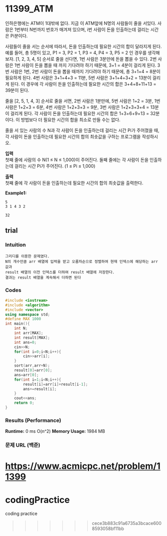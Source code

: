 # 11399_ATM 

인하은행에는 ATM이 1대밖에 없다. 지금 이 ATM앞에 N명의 사람들이 줄을 서있다. 사람은 1번부터 N번까지 번호가 매겨져 있으며, i번 사람이 돈을 인출하는데 걸리는 시간은 Pi분이다.

사람들이 줄을 서는 순서에 따라서, 돈을 인출하는데 필요한 시간의 합이 달라지게 된다. 예를 들어, 총 5명이 있고, P1 = 3, P2 = 1, P3 = 4, P4 = 3, P5 = 2 인 경우를 생각해보자. [1, 2, 3, 4, 5] 순서로 줄을 선다면, 1번 사람은 3분만에 돈을 뽑을 수 있다. 2번 사람은 1번 사람이 돈을 뽑을 때 까지 기다려야 하기 때문에, 3+1 = 4분이 걸리게 된다. 3번 사람은 1번, 2번 사람이 돈을 뽑을 때까지 기다려야 하기 때문에, 총 3+1+4 = 8분이 필요하게 된다. 4번 사람은 3+1+4+3 = 11분, 5번 사람은 3+1+4+3+2 = 13분이 걸리게 된다. 이 경우에 각 사람이 돈을 인출하는데 필요한 시간의 합은 3+4+8+11+13 = 39분이 된다.

줄을 [2, 5, 1, 4, 3] 순서로 줄을 서면, 2번 사람은 1분만에, 5번 사람은 1+2 = 3분, 1번 사람은 1+2+3 = 6분, 4번 사람은 1+2+3+3 = 9분, 3번 사람은 1+2+3+3+4 = 13분이 걸리게 된다. 각 사람이 돈을 인출하는데 필요한 시간의 합은 1+3+6+9+13 = 32분이다. 이 방법보다 더 필요한 시간의 합을 최소로 만들 수는 없다.

줄을 서 있는 사람의 수 N과 각 사람이 돈을 인출하는데 걸리는 시간 Pi가 주어졌을 때, 각 사람이 돈을 인출하는데 필요한 시간의 합의 최솟값을 구하는 프로그램을 작성하시오.   

**입력**  
첫째 줄에 사람의 수 N(1 ≤ N ≤ 1,000)이 주어진다. 둘째 줄에는 각 사람이 돈을 인출하는데 걸리는 시간 Pi가 주어진다. (1 ≤ Pi ≤ 1,000)

**출력**  
첫째 줄에 각 사람이 돈을 인출하는데 필요한 시간의 합의 최솟값을 출력한다.

**Example1:**   
```
5
3 1 4 3 2

32
```

## trial
### Intuition
```
그리디를 이용한 문제였다.
N의 개수만큼 arr 배열에 입력을 받고 오름차순으로 정렬하여 현재 인덱스에 해당하는 arr 값과
result 배열의 이전 인덱스를 더하여 result 배열에 저장한다.
결과는 result 배열을 계속해서 더하면 된다

```

### Codes  
```cpp
#include <iostream>
#include <algorithm>
#include <vector>
using namespace std;
#define MAX 1000
int main(){
    int N;
    int arr[MAX];
    int result[MAX];
    int ans=0;
    cin>>N;
    for(int i=0;i<N;i++){
        cin>>arr[i];
    }
    sort(arr,arr+N);
    result[0]=arr[0];
    ans=arr[0];
    for(int i=1;i<N;i++){
        result[i]=arr[i]+result[i-1];
        ans+=result[i];
    }
    cout<<ans;
    return 0;
}
```
### Results (Performance)  
**Runtime:**  0 ms O(n^2)
**Memory Usage:** 	1984 MB  


### 문제 URL (백준)  
https://www.acmicpc.net/problem/11399
=======
# codingPractice
coding practice
>>>>>>> cece3b883c91a6735a3bcace6008593058bf11bb
